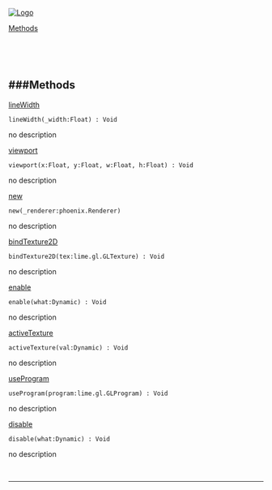 
[![Logo](http://luxeengine.com/images/logo.png)](index.html)


[Methods](#Methods)   


&nbsp;   

&nbsp;   

<a class="lift" name="Methods" ></a>
###Methods   
---
<a class="lift" name="lineWidth" href="#lineWidth">lineWidth</a>



    lineWidth(_width:Float) : Void

<span class="small_desc_flat"> no description </span>   

<a class="lift" name="viewport" href="#viewport">viewport</a>



    viewport(x:Float, y:Float, w:Float, h:Float) : Void

<span class="small_desc_flat"> no description </span>   

<a class="lift" name="new" href="#new">new</a>



    new(_renderer:phoenix.Renderer) 

<span class="small_desc_flat"> no description </span>   

<a class="lift" name="bindTexture2D" href="#bindTexture2D">bindTexture2D</a>



    bindTexture2D(tex:lime.gl.GLTexture) : Void

<span class="small_desc_flat"> no description </span>   

<a class="lift" name="enable" href="#enable">enable</a>



    enable(what:Dynamic) : Void

<span class="small_desc_flat"> no description </span>   

<a class="lift" name="activeTexture" href="#activeTexture">activeTexture</a>



    activeTexture(val:Dynamic) : Void

<span class="small_desc_flat"> no description </span>   

<a class="lift" name="useProgram" href="#useProgram">useProgram</a>



    useProgram(program:lime.gl.GLProgram) : Void

<span class="small_desc_flat"> no description </span>   

<a class="lift" name="disable" href="#disable">disable</a>



    disable(what:Dynamic) : Void

<span class="small_desc_flat"> no description </span>   



&nbsp;
&nbsp;
&nbsp;

---  


&nbsp;   
&nbsp;   